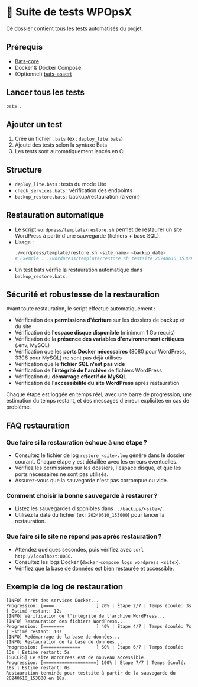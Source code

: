 # 🧪 Suite de tests WPOpsX

Ce dossier contient tous les tests automatisés du projet.

## Prérequis

- [Bats-core](https://github.com/bats-core/bats-core)
- Docker & Docker Compose
- (Optionnel) [bats-assert](https://github.com/bats-core/bats-assert)

## Lancer tous les tests

```bash
bats .
```

## Ajouter un test

1. Crée un fichier `.bats` (ex : `deploy_lite.bats`)
2. Ajoute des tests selon la syntaxe Bats
3. Les tests sont automatiquement lancés en CI

## Structure

- `deploy_lite.bats` : tests du mode Lite
- `check_services.bats` : vérification des endpoints
- `backup_restore.bats` : backup/restauration (à venir)

## Restauration automatique

- Le script [`wordpress/template/restore.sh`](../wordpress/template/restore.sh) permet de restaurer un site WordPress à partir d'une sauvegarde (fichiers + base SQL).
- Usage :
  ```bash
  ./wordpress/template/restore.sh <site_name> <backup_date>
  # Exemple : ./wordpress/template/restore.sh testsite 20240610_153000
  ```
- Un test bats vérifie la restauration automatique dans `backup_restore.bats`.

## Sécurité et robustesse de la restauration

Avant toute restauration, le script effectue automatiquement :

- Vérification des **permissions d'écriture** sur les dossiers de backup et du site
- Vérification de l'**espace disque disponible** (minimum 1 Go requis)
- Vérification de la **présence des variables d'environnement critiques** (.env, MySQL)
- Vérification que les **ports Docker nécessaires** (8080 pour WordPress, 3306 pour MySQL) ne sont pas déjà utilisés
- Vérification que le **fichier SQL n'est pas vide**
- Vérification de l'**intégrité de l'archive** de fichiers WordPress
- Vérification du **démarrage effectif de MySQL**
- Vérification de l'**accessibilité du site WordPress** après restauration

Chaque étape est loggée en temps réel, avec une barre de progression, une estimation du temps restant, et des messages d'erreur explicites en cas de problème.

## FAQ restauration

### Que faire si la restauration échoue à une étape ?
- Consultez le fichier de log `restore_<site>.log` généré dans le dossier courant. Chaque étape y est détaillée avec les erreurs éventuelles.
- Vérifiez les permissions sur les dossiers, l'espace disque, et que les ports nécessaires ne sont pas utilisés.
- Assurez-vous que la sauvegarde n'est pas corrompue ou vide.

### Comment choisir la bonne sauvegarde à restaurer ?
- Listez les sauvegardes disponibles dans `../backups/<site>/`.
- Utilisez la date du fichier (ex : `20240610_153000`) pour lancer la restauration.

### Que faire si le site ne répond pas après restauration ?
- Attendez quelques secondes, puis vérifiez avec `curl http://localhost:8080`.
- Consultez les logs Docker (`docker-compose logs wordpress_<site>`).
- Vérifiez que la base de données est bien restaurée et accessible.

## Exemple de log de restauration

```
[INFO] Arrêt des services Docker...
Progression: [====                ] 20% | Étape 2/7 | Temps écoulé: 3s | Estimé restant: 12s
[INFO] Vérification de l'intégrité de l'archive WordPress...
[INFO] Restauration des fichiers WordPress...
Progression: [========            ] 40% | Étape 4/7 | Temps écoulé: 7s | Estimé restant: 10s
[INFO] Redémarrage de la base de données...
[INFO] Restauration de la base de données...
Progression: [==============      ] 60% | Étape 6/7 | Temps écoulé: 13s | Estimé restant: 5s
[SUCCÈS] Le site WordPress est de nouveau accessible.
Progression: [====================] 100% | Étape 7/7 | Temps écoulé: 18s | Estimé restant: 0s
Restauration terminée pour testsite à partir de la sauvegarde du 20240610_153000 en 18s.
``` 